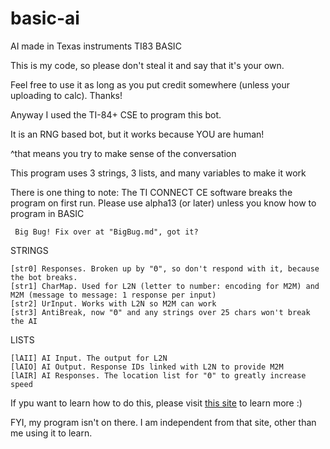 # basic-ai
AI made in Texas instruments TI83 BASIC

This is my code, so please don't steal it and say that it's your own.

Feel free to use it as long as you put credit somewhere (unless your uploading to calc). Thanks!

Anyway I used the TI-84+ CSE to program this bot. 

It is an RNG based bot, but it works because YOU are human! 

^that means you try to make sense of the conversation

This program uses 3 strings, 3 lists, and many variables to make it work

There is one thing to note: The TI CONNECT CE software breaks the program on first run. Please use alpha13 (or later) unless you know how to program in BASIC 

     Big Bug! Fix over at "BigBug.md", got it?
     
  STRINGS
  
    [str0] Responses. Broken up by "Θ", so don't respond with it, because the bot breaks.
    [str1] CharMap. Used for L2N (letter to number: encoding for M2M) and M2M (message to message: 1 response per input) 
    [str2] UrInput. Works with L2N so M2M can work
    [str3] AntiBreak, now "Θ" and any strings over 25 chars won't break the AI
    
  LISTS
  
    [lAII] AI Input. The output for L2N
    [lAIO] AI Output. Response IDs linked with L2N to provide M2M
    [lAIR] AI Responses. The location list for "Θ" to greatly increase speed

If ypu want to learn how to do this, please visit [this site](http://tibasicdev.wikidot.com/home) to learn more :)

FYI, my program isn't on there. I am independent from that site, other than me using it to learn.
